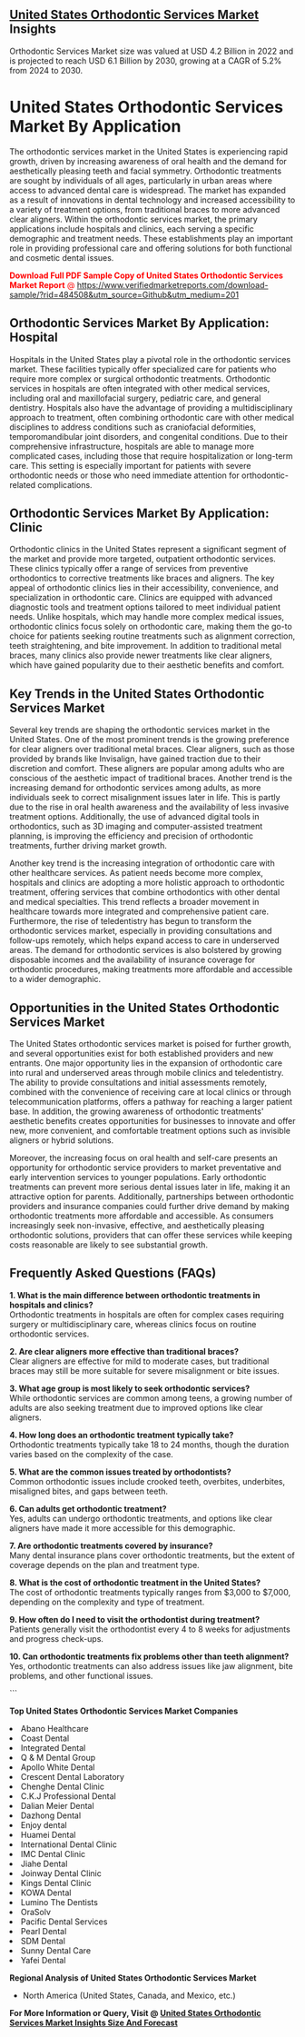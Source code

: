 <h2><a href="https://www.verifiedmarketreports.com/download-sample/?rid=484508&amp;utm_source=Github&amp;utm_medium=201" target="_blank">United States Orthodontic Services Market</a> Insights</h2><p>Orthodontic Services Market size was valued at USD 4.2 Billion in 2022 and is projected to reach USD 6.1 Billion by 2030, growing at a CAGR of 5.2% from 2024 to 2030.</p><p><h1>United States Orthodontic Services Market By Application</h1><p>The orthodontic services market in the United States is experiencing rapid growth, driven by increasing awareness of oral health and the demand for aesthetically pleasing teeth and facial symmetry. Orthodontic treatments are sought by individuals of all ages, particularly in urban areas where access to advanced dental care is widespread. The market has expanded as a result of innovations in dental technology and increased accessibility to a variety of treatment options, from traditional braces to more advanced clear aligners. Within the orthodontic services market, the primary applications include hospitals and clinics, each serving a specific demographic and treatment needs. These establishments play an important role in providing professional care and offering solutions for both functional and cosmetic dental issues. <p><span class=""><span style="color: #ff0000;"><strong>Download Full PDF Sample Copy of United States Orthodontic Services Market Report</strong> @ </span><a href="https://www.verifiedmarketreports.com/download-sample/?rid=484508&amp;utm_source=Github&amp;utm_medium=201" target="_blank">https://www.verifiedmarketreports.com/download-sample/?rid=484508&amp;utm_source=Github&amp;utm_medium=201</a></span></p></p><h2>Orthodontic Services Market By Application: Hospital</h2><p>Hospitals in the United States play a pivotal role in the orthodontic services market. These facilities typically offer specialized care for patients who require more complex or surgical orthodontic treatments. Orthodontic services in hospitals are often integrated with other medical services, including oral and maxillofacial surgery, pediatric care, and general dentistry. Hospitals also have the advantage of providing a multidisciplinary approach to treatment, often combining orthodontic care with other medical disciplines to address conditions such as craniofacial deformities, temporomandibular joint disorders, and congenital conditions. Due to their comprehensive infrastructure, hospitals are able to manage more complicated cases, including those that require hospitalization or long-term care. This setting is especially important for patients with severe orthodontic needs or those who need immediate attention for orthodontic-related complications. <h2>Orthodontic Services Market By Application: Clinic</h2><p>Orthodontic clinics in the United States represent a significant segment of the market and provide more targeted, outpatient orthodontic services. These clinics typically offer a range of services from preventive orthodontics to corrective treatments like braces and aligners. The key appeal of orthodontic clinics lies in their accessibility, convenience, and specialization in orthodontic care. Clinics are equipped with advanced diagnostic tools and treatment options tailored to meet individual patient needs. Unlike hospitals, which may handle more complex medical issues, orthodontic clinics focus solely on orthodontic care, making them the go-to choice for patients seeking routine treatments such as alignment correction, teeth straightening, and bite improvement. In addition to traditional metal braces, many clinics also provide newer treatments like clear aligners, which have gained popularity due to their aesthetic benefits and comfort. <h2>Key Trends in the United States Orthodontic Services Market</h2><p>Several key trends are shaping the orthodontic services market in the United States. One of the most prominent trends is the growing preference for clear aligners over traditional metal braces. Clear aligners, such as those provided by brands like Invisalign, have gained traction due to their discretion and comfort. These aligners are popular among adults who are conscious of the aesthetic impact of traditional braces. Another trend is the increasing demand for orthodontic services among adults, as more individuals seek to correct misalignment issues later in life. This is partly due to the rise in oral health awareness and the availability of less invasive treatment options. Additionally, the use of advanced digital tools in orthodontics, such as 3D imaging and computer-assisted treatment planning, is improving the efficiency and precision of orthodontic treatments, further driving market growth.<p>Another key trend is the increasing integration of orthodontic care with other healthcare services. As patient needs become more complex, hospitals and clinics are adopting a more holistic approach to orthodontic treatment, offering services that combine orthodontics with other dental and medical specialties. This trend reflects a broader movement in healthcare towards more integrated and comprehensive patient care. Furthermore, the rise of teledentistry has begun to transform the orthodontic services market, especially in providing consultations and follow-ups remotely, which helps expand access to care in underserved areas. The demand for orthodontic services is also bolstered by growing disposable incomes and the availability of insurance coverage for orthodontic procedures, making treatments more affordable and accessible to a wider demographic.<h2>Opportunities in the United States Orthodontic Services Market</h2><p>The United States orthodontic services market is poised for further growth, and several opportunities exist for both established providers and new entrants. One major opportunity lies in the expansion of orthodontic care into rural and underserved areas through mobile clinics and teledentistry. The ability to provide consultations and initial assessments remotely, combined with the convenience of receiving care at local clinics or through telecommunication platforms, offers a pathway for reaching a larger patient base. In addition, the growing awareness of orthodontic treatments' aesthetic benefits creates opportunities for businesses to innovate and offer new, more convenient, and comfortable treatment options such as invisible aligners or hybrid solutions. <p>Moreover, the increasing focus on oral health and self-care presents an opportunity for orthodontic service providers to market preventative and early intervention services to younger populations. Early orthodontic treatments can prevent more serious dental issues later in life, making it an attractive option for parents. Additionally, partnerships between orthodontic providers and insurance companies could further drive demand by making orthodontic treatments more affordable and accessible. As consumers increasingly seek non-invasive, effective, and aesthetically pleasing orthodontic solutions, providers that can offer these services while keeping costs reasonable are likely to see substantial growth.<h2>Frequently Asked Questions (FAQs)</h2><p><b>1. What is the main difference between orthodontic treatments in hospitals and clinics?</b><br>Orthodontic treatments in hospitals are often for complex cases requiring surgery or multidisciplinary care, whereas clinics focus on routine orthodontic services.</p><p><b>2. Are clear aligners more effective than traditional braces?</b><br>Clear aligners are effective for mild to moderate cases, but traditional braces may still be more suitable for severe misalignment or bite issues.</p><p><b>3. What age group is most likely to seek orthodontic services?</b><br>While orthodontic services are common among teens, a growing number of adults are also seeking treatment due to improved options like clear aligners.</p><p><b>4. How long does an orthodontic treatment typically take?</b><br>Orthodontic treatments typically take 18 to 24 months, though the duration varies based on the complexity of the case.</p><p><b>5. What are the common issues treated by orthodontists?</b><br>Common orthodontic issues include crooked teeth, overbites, underbites, misaligned bites, and gaps between teeth.</p><p><b>6. Can adults get orthodontic treatment?</b><br>Yes, adults can undergo orthodontic treatments, and options like clear aligners have made it more accessible for this demographic.</p><p><b>7. Are orthodontic treatments covered by insurance?</b><br>Many dental insurance plans cover orthodontic treatments, but the extent of coverage depends on the plan and treatment type.</p><p><b>8. What is the cost of orthodontic treatment in the United States?</b><br>The cost of orthodontic treatments typically ranges from $3,000 to $7,000, depending on the complexity and type of treatment.</p><p><b>9. How often do I need to visit the orthodontist during treatment?</b><br>Patients generally visit the orthodontist every 4 to 8 weeks for adjustments and progress check-ups.</p><p><b>10. Can orthodontic treatments fix problems other than teeth alignment?</b><br>Yes, orthodontic treatments can also address issues like jaw alignment, bite problems, and other functional issues.</p>```</p><p><strong>Top United States Orthodontic Services Market Companies</strong></p><div data-test-id=""><p><li>Abano Healthcare</li><li> Coast Dental</li><li> Integrated Dental</li><li> Q & M Dental Group</li><li> Apollo White Dental</li><li> Crescent Dental Laboratory</li><li> Chenghe Dental Clinic</li><li> C.K.J Professional Dental</li><li> Dalian Meier Dental</li><li> Dazhong Dental</li><li> Enjoy dental</li><li> Huamei Dental</li><li> International Dental Clinic</li><li> IMC Dental Clinic</li><li> Jiahe Dental</li><li> Joinway Dental Clinic</li><li> Kings Dental Clinic</li><li> KOWA Dental</li><li> Lumino The Dentists</li><li> OraSolv</li><li> Pacific Dental Services</li><li> Pearl Dental</li><li> SDM Dental</li><li> Sunny Dental Care</li><li> Yafei Dental</li></p><div><strong>Regional Analysis of&nbsp;United States Orthodontic Services Market</strong></div><ul><li dir="ltr"><p dir="ltr">North America&nbsp;(United States, Canada, and Mexico, etc.)</p></li></ul><p><strong>For More Information or Query, Visit @&nbsp;</strong><strong><a href="https://www.verifiedmarketreports.com/product/orthodontic-services-market-size-and-forecast/?utm_source=Github&amp;utm_medium=201" target="_blank">United States Orthodontic Services Market Insights Size And Forecast</a></strong></p></div>
